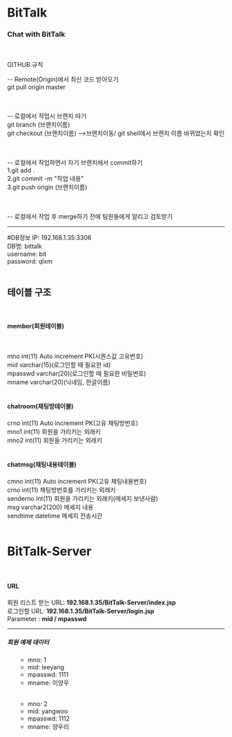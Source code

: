 # BitTalk

<h3>Chat with BitTalk</h3>

<br><br>
GITHUB 규칙

-- Remote(Origin)에서 최신 코드 받아오기
<br>git pull origin master<br><br><br>


-- 로컬에서 작업시 브랜치 따기<br>
git branch (브랜치이름)<br>
git checkout (브랜치이름) -->브랜치이동/ git shell에서 브랜치 이름 바뀌었는지 확인<br><br><br>


-- 로컬에서 작업하면서 자기 브랜치에서 commit하기<br>
1.git add .<br>
2.git commit -m "작업 내용"<br>
3.git push origin (브랜치이름)<br><br><br>


-- 로컬에서 작업 후 merge하기 전에 팀원들에게 알리고 검토받기<br>

<hr>

#DB정보
IP: 192.168.1.35:3306<br>
DB명: bittalk<br>
username: bit<br>
password: qlxm<br>
<br>

<h2>테이블 구조</h2>
<br>
<h4>member(회원테이블)</h4><br>

mno int(11) Auto increment PK(시퀀스값 고유번호)<br>
mid varchar(15)(로그인할 때 필요한 id)<br>
mpasswd varchar(20)(로그인할 때 필요한 비밀번호)<br>
mname varchar(20)(닉네임, 한글이름)<br>
<br>
<h4>chatroom(채팅방테이블)</h4>
crno int(11) Auto increment PK(고유 채팅방번호)<br>
mno1 int(11) 회원을 가리키는 외래키<br>
mno2 int(11) 회원을 가리키는 외래키<br>
<br>
<h4>chatmsg(채팅내용테이블)</h4>
cmno int(11) Auto increment PK(고유 채팅내용번호)<br>
crno int(11) 채팅방번호를 가리키는 외래키<br>
senderno int(11) 회원을 가리키는 외래키(메세지 보낸사람)<br>
msg varchar2(200) 메세지 내용<br>
sendtime datetime 메세지 전송시간<br>
<br>

# BitTalk-Server
<br>
<h4>URL</h4>
회원 리스트 받는 URL: <b>192.168.1.35/BitTalk-Server/index.jsp</b><br> 
로그인할 URL: <b>192.168.1.35/BitTalk-Server/login.jsp</b><br>
Parameter : <b>mid / mpasswd</b>
<hr>
<h5>회원 예제 데이터</h5>
<ol>
  <ul>
    <li>mno: 1</li>
    <li>mid: leeyang</li>
    <li>mpasswd: 1111</li>
    <li>mname: 이양우</li>
  </ul>
  <br>
  <ul>
    <li>mno: 2</li>
    <li>mid: yangwoo</li>
    <li>mpasswd: 1112</li>
    <li>mname: 양우리</li>
  </ul>
</ol>

